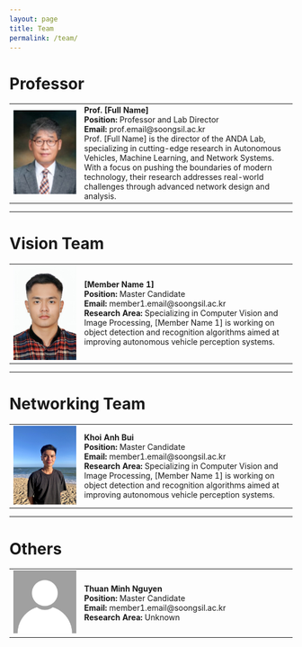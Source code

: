 ```yaml
---
layout: page
title: Team
permalink: /team/
---
```


# Professor
<table>
  <tr>
    <td style="border: none;width: 25%">
      <img src="https://raw.githubusercontent.com/ANDA-Researchers/site/refs/heads/main/images/myoo.jpg" alt="Prof. [Full Name]">
    </td>
    <td style="border: none;">
      <strong>Prof. [Full Name]</strong><br>
      <strong>Position:</strong> Professor and Lab Director<br>
      <strong>Email:</strong> prof.email@soongsil.ac.kr<br>
      Prof. [Full Name] is the director of the ANDA Lab, specializing in cutting-edge research in Autonomous Vehicles, Machine Learning, and Network Systems. With a focus on pushing the boundaries of modern technology, their research addresses real-world challenges through advanced network design and analysis.
    </td>
  </tr>
</table>

---

# Vision Team
<table style="border-collapse: collapse; border: none;">
  <tr>
    <td style="border: none;width: 25%">
      <img src="https://raw.githubusercontent.com/ANDA-Researchers/site/refs/heads/main/images/hphnngcquan.jpg" alt="[Member Name 1]">
    </td>
    <td style="border: none;">
      <strong>[Member Name 1]</strong><br>
      <strong>Position:</strong> Master Candidate<br>
      <strong>Email:</strong> member1.email@soongsil.ac.kr<br>
      <strong>Research Area:</strong> Specializing in Computer Vision and Image Processing, [Member Name 1] is working on object detection and recognition algorithms aimed at improving autonomous vehicle perception systems.
    </td>
    
  </tr>
</table>


---
# Networking Team

<table style="border-collapse: collapse; border: none;">
  <tr>
    <td style="border: none;width: 25%">
      <img src="https://raw.githubusercontent.com/ANDA-Researchers/site/refs/heads/main/images/kbui.jpg" alt="[Member Name 1]">
    </td>
    <td style="border: none;">
      <strong>Khoi Anh Bui</strong><br>
      <strong>Position:</strong> Master Candidate<br>
      <strong>Email:</strong> member1.email@soongsil.ac.kr<br>
      <strong>Research Area:</strong> Specializing in Computer Vision and Image Processing, [Member Name 1] is working on object detection and recognition algorithms aimed at improving autonomous vehicle perception systems.
    </td>
    
  </tr>
</table>

---
# Others
<table style="border-collapse: collapse; border: none;">
  <tr>
    <td style="border: none;width: 25%">
      <img src="https://raw.githubusercontent.com/ANDA-Researchers/site/refs/heads/main/images/member.jpg" alt="[Member Name 1]">
    </td>
    <td style="border: none;">
      <strong>Thuan Minh Nguyen</strong><br>
      <strong>Position:</strong> Master Candidate<br>
      <strong>Email:</strong> member1.email@soongsil.ac.kr<br>
      <strong>Research Area:</strong> Unknown
    </td>
    
  </tr>
</table>
